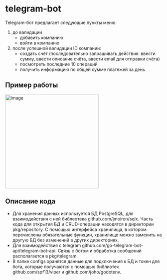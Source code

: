 # telegram-bot
  Telegram-бот предлагает следующие пункты меню:
   1. до валидации 
       - добавить компанию
       - войти в компанию
   2. после успешной валидации ID компании:
       - создать счёт (последовательно запрашивать действия: ввести сумму, ввести описание счёта, ввести email для отправки счёта)
       - посмотреть последние 10 операций
       - получить информацию по общей сумме платежей за день
       
## Пример работы
<img width="300" alt="image" src="https://user-images.githubusercontent.com/102811233/224660092-bf29244b-ce45-40e4-8698-1eddf0981d0b.png">

## Описание кода

* Для хранения данных используется БД PostgreSQL, для взаимодействия с ней библеотека github.com/jmoiron/sqlx. Часть кода для открытия БД и CRUD-операции находятся в директории pkg/repository. С помощью интерфейса хранилища, в котором перечислены обязательные функции, хранилище можно заменить на другую БД без изменений в других директориях.
* Для взаимодействия с telegram github.com/go-telegram-bot-api/telegram-bot-api. Связь с ботом и обработка сообщений располагается в pkg/telegram.
* В папке configs хранятся данные для подключения к БД и токен для бота, которые получаются с помощью библиотек github.com/spf13/viper и github.com/joho/godotenv.
